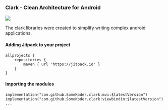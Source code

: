 ### Clark - Clean Architecture for Android

[![](https://jitpack.io/v/SomeKoder/clark.svg)](https://jitpack.io/#SomeKoder/clark)

The clark libraries were created to simplify writing complex android applications.

#### Adding Jitpack to your project

	allprojects {
		repositories {
			maven { url 'https://jitpack.io' }
		}
	}

#### Importing the modules

	implementation("com.github.SomeKoder.clark:mvi:$latestVersion")
    implementation("com.github.SomeKoder.clark:viewbindin:$latestVersion")
	...